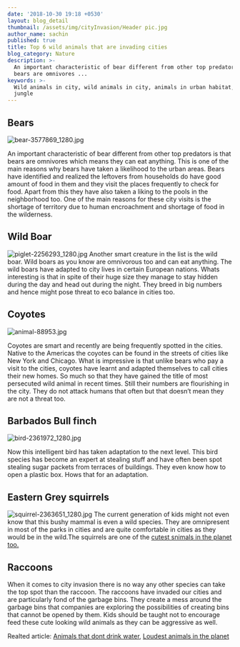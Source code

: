 ```yaml
---
date: '2018-10-30 19:18 +0530'
layout: blog_detail
thumbnail: /assets/img/cityInvasion/Header pic.jpg
author_name: sachin
published: true
title: Top 6 wild animals that are invading cities
blog_category: Nature
description: >-
  An important characteristic of bear different from other top predators is that
  bears are omnivores ...
keywords: >-
  Wild animals in city, wild animals in city, animals in urban habitat, urban
  jungle
---
```

## Bears
![bear-3577869_1280.jpg]({{site.baseurl}}/assets/img/cityInvasion/bear-3577869_1280.jpg)

An important characteristic of bear different from other top predators is that bears are omnivores which means they can eat anything.  This is one of the main reasons why bears have taken a likelihood to the urban areas. Bears have identified and realized the leftovers from households do have good amount of food in them and they visit the places frequently to check for food. Apart from this they have also taken a liking to the pools in the neighborhood too. One of the main reasons for these city visits is the shortage of territory due to human encroachment and shortage of food in the wilderness.

## Wild Boar
![piglet-2256293_1280.jpg]({{site.baseurl}}/assets/img/cityInvasion/piglet-2256293_1280.jpg)
Another smart creature in the list is the wild boar. Wild boars as you know are omnivorous too and can eat anything. The wild boars have adapted to city lives in certain European nations. Whats interesting is that in spite of their huge size they manage to stay hidden during the day and head out during the night. They breed in big numbers and hence might pose threat to eco balance in cities too.


## Coyotes
![animal-88953.jpg]({{site.baseurl}}/assets/img/cityInvasion/animal-88953.jpg)

Coyotes are smart and recently are being frequently  spotted in the cities. Native to the Americas the coyotes can be found in the streets of cities like New York and Chicago. What is impressive is that unlike bears who pay a visit to the cities, coyotes have learnt and adapted themselves to call cities their new homes. So much so that they have gained the title of most persecuted wild animal in recent times. Still their numbers are flourishing in the city. They do not attack humans that often but that doesn’t mean they are not a threat too.


## Barbados Bull finch
![bird-2361972_1280.jpg]({{site.baseurl}}/assets/img/cityInvasion/bird-2361972_1280.jpg)

Now this intelligent bird has taken adaptation to the next level. This bird species has become an expert at stealing stuff and have often been spot stealing sugar packets from terraces of buildings. They even know how to open a plastic box. Hows that for an adaptation.

## Eastern Grey squirrels
![squirrel-2363651_1280.jpg]({{site.baseurl}}/assets/img/cityInvasion/squirrel-2363651_1280.jpg)
The current generation of kids might not even know that this bushy mammal is even a wild species. They are omnipresent in most of the parks in cities and are quite comfortable in cities as they would be in the wild.The squirrels are one of the [cutest snimals in the planet too.](https://www.toknowisgood.com/2019/02/12/top-six-cutest-animals-in-the-world.html)

## Raccoons
When it comes to city invasion there is no way any other species can take the top spot than the raccoon. The raccoons have invaded our cities and are particularly fond of the garbage bins. They create a mess around the garbage bins that companies are exploring the possibilities of creating bins that cannot be opened by them. Kids should be taught not to encourage feed these cute looking wild animals as they can be aggressive as well.

Realted article: [Animals that dont drink water](https://www.toknowisgood.com/2019/01/04/animals-that-don-t-drink-water.html), [Loudest animals in the planet](https://www.toknowisgood.com/2018/12/03/top-four-surprisingly-loud-creatures-in-the-world.html)
